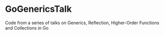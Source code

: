 # GoGenericsTalk
Code from a series of talks on Generics, Reflection, Higher-Order Functions and Collections in Go
